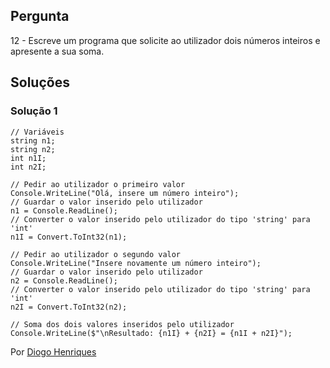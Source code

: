 ## Pergunta

12 - Escreve um programa que solicite ao utilizador dois números inteiros e 
apresente a sua soma.

## Soluções

### Solução 1

```Csharp
// Variáveis
string n1;
string n2;
int n1I;
int n2I;

// Pedir ao utilizador o primeiro valor
Console.WriteLine("Olá, insere um número inteiro");
// Guardar o valor inserido pelo utilizador
n1 = Console.ReadLine();
// Converter o valor inserido pelo utilizador do tipo 'string' para 'int'
n1I = Convert.ToInt32(n1);

// Pedir ao utilizador o segundo valor
Console.WriteLine("Insere novamente um número inteiro");
// Guardar o valor inserido pelo utilizador
n2 = Console.ReadLine();
// Converter o valor inserido pelo utilizador do tipo 'string' para 'int'
n2I = Convert.ToInt32(n2);

// Soma dos dois valores inseridos pelo utilizador
Console.WriteLine($"\nResultado: {n1I} + {n2I} = {n1I + n2I}");  
````


Por [Diogo Henriques](https://github.com/diogo-h)